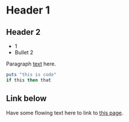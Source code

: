 # Header 1

## Header 2

* 1
* Bullet 2

Paragraph [text](http://prose.io) here.

```ruby
puts "this is code"
if this then that
```
## Link below
Have some flowing text here to link to [this page](https://www.bendickins.com/).
